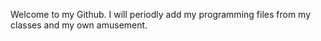 Welcome to my Github. I will periodly add my programming files from my classes and my own amusement.
